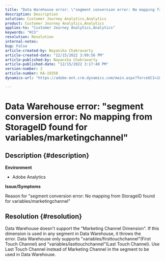 ```yaml
---
title: "Data Warehouse error: \"segment conversion error: No mapping from StorageID found for variables/marketingchannel\""
description: Description
solution: Customer Journey Analytics,Analytics
product: Customer Journey Analytics,Analytics
applies-to: "Customer Journey Analytics,Analytics"
keywords: "KCS"
resolution: Resolution
internal-notes: 
bug: False
article-created-by: Nayanika Chakravarty
article-created-date: "12/15/2022 3:09:56 PM"
article-published-by: Nayanika Chakravarty
article-published-date: "12/15/2022 3:17:40 PM"
version-number: 2
article-number: KA-19350
dynamics-url: "https://adobe-ent.crm.dynamics.com/main.aspx?forceUCI=1&pagetype=entityrecord&etn=knowledgearticle&id=985b0388-8a7c-ed11-81ac-6045bd006e5a"

---
```

# Data Warehouse error: "segment conversion error: No mapping from StorageID found for variables/marketingchannel"

## Description {#description}


<b>Environment</b>

- Adobe Analytics

<b>Issue/Symptoms</b>

Reason for "segment conversion error: No mapping from StorageID found for variables/marketingchannel"


## Resolution {#resolution}


Data Warehouse doesn't support the "Marketing Channel Dimension". If this dimension is used in any segment in Data Warehouse, it throws the error. Data Warehouse only supports "variables/firsttouchchannel"(First Touch Channel) and "variables/lasttouchchannel"(Last Touch Channel). Use Last Touch Channel instead of Marketing Channel in the segment to be used in Data Warehouse.
